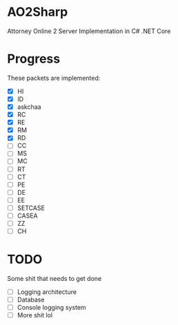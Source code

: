 # AO2Sharp
 Attorney Online 2 Server Implementation in C# .NET Core

# Progress
These packets are implemented:

- [X] HI
- [X] ID
- [X] askchaa
- [X] RC
- [X] RE
- [X] RM
- [X] RD
- [ ] CC
- [ ] MS
- [ ] MC
- [ ] RT
- [ ] CT
- [ ] PE
- [ ] DE
- [ ] EE
- [ ] SETCASE
- [ ] CASEA
- [ ] ZZ
- [ ] CH

# TODO
Some shit that needs to get done

- [ ] Logging architecture
- [ ] Database
- [ ] Console logging system
- [ ] More shit lol

